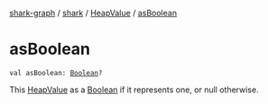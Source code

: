 [shark-graph](../../index.md) / [shark](../index.md) / [HeapValue](index.md) / [asBoolean](./as-boolean.md)

# asBoolean

`val asBoolean: `[`Boolean`](https://kotlinlang.org/api/latest/jvm/stdlib/kotlin/-boolean/index.html)`?`

This [HeapValue](index.md) as a [Boolean](https://kotlinlang.org/api/latest/jvm/stdlib/kotlin/-boolean/index.html) if it represents one, or null otherwise.


